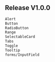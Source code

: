 ## Release V1.0.0

```sh
Alert
Button
RadioButton
Range
SelectableCard
Tabs
Toggle
Tooltip
forms/InputField
```

 

